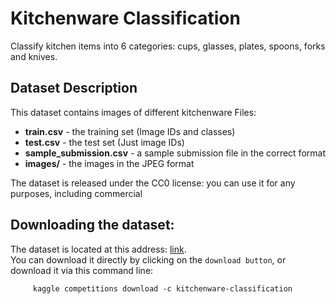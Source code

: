 # Kitchenware Classification

Classify kitchen items into 6 categories: cups, glasses, plates, spoons, forks and knives.

## Dataset Description

This dataset contains images of different kitchenware
Files:

* **train.csv** - the training set (Image IDs and classes)
* **test.csv** - the test set (Just image IDs)
* **sample_submission.csv** - a sample submission file in the correct format
* **images/** - the images in the JPEG format

The dataset is released under the CC0 license: you can use it for any purposes, including commercial

## **Downloading the dataset**:
The dataset is located at this address:
[link](https://www.kaggle.com/competitions/kitchenware-classification/data).  
You can download it directly by clicking on the `download button`, or download it via this command line:
```console
     kaggle competitions download -c kitchenware-classification
```